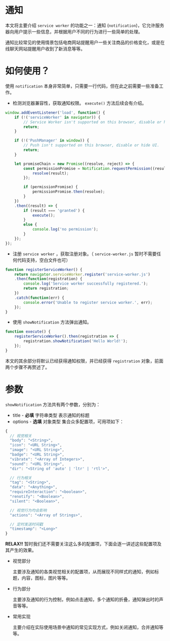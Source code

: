 # 通知

本文将主要介绍 `service worker` 的功能之一：通知 (`notification`)，它允许服务器向用户提示一些信息，并根据用户不同的行为进行一些简单的处理。

通知比较常见的使用情景包括电商网站提醒用户一些关注商品的价格变化，或是在线聊天网站提醒用户收到了新消息等等。

# 如何使用？

使用 `notification` 本身非常简单，只需要一行代码，但在此之前需要一些准备工作。

* 检测浏览器兼容性，获取通知权限。 `execute()` 方法后续会有介绍。

```javascript
window.addEventListener('load', function() {
    if (!('serviceWorker' in navigator)) {
        // Service Worker isn't supported on this browser, disable or hide UI.
        return;
    }

    if (!('PushManager' in window)) {
        // Push isn't supported on this browser, disable or hide UI.
        return;
    }

    let promiseChain = new Promise((resolve, reject) => {
        const permissionPromise = Notification.requestPermission((result) => {
            resolve(result);
        });

        if (permissionPromise) {
            permissionPromise.then(resolve);
        }
    })
    .then((result) => {
        if (result === 'granted') {
            execute();
        }
        else {
            console.log('no permission');
        }
    });
});
```

* 注册 `service worker` ，获取注册对象。（ `service-worker.js` 暂时不需要任何代码支持，空白文件也可）

```javascript
function registerServiceWorker() {
    return navigator.serviceWorker.register('service-worker.js')
    .then(function(registration) {
        console.log('Service worker successfully registered.');
        return registration;
    })
    .catch(function(err) {
        console.error('Unable to register service worker.', err);
    });
}
```

* 使用 `showNotification` 方法弹出通知。

```javascript
function execute() {
    registerServiceWorker().then(registration => {
        registration.showNotification('Hello World!');
    });
}
```

本文的其余部分将默认已经获得通知权限，并已经获得 `registration` 对象，前面两个步骤不再赘述了。

# 参数

`showNotification` 方法共有两个参数，分别为：

* title - __必填__ 字符串类型 表示通知的标题
* options - __选填__ 对象类型 集合众多配置项，可用项如下：

```javascript
{
  // 视觉相关
  "body": "<String>",
  "icon": "<URL String>",
  "image": "<URL String>",
  "badge": "<URL String>",
  "vibrate": "<Array of Integers>",
  "sound": "<URL String>",
  "dir": "<String of 'auto' | 'ltr' | 'rtl'>",

  // 行为相关
  "tag": "<String>",
  "data": "<Anything>",
  "requireInteraction": "<boolean>",
  "renotify": "<Boolean>",
  "silent": "<Boolean>",

  // 视觉行为均会影响
  "actions": "<Array of Strings>",

  // 定时发送时间戳
  "timestamp": "<Long>"
}
```

__RELAX!!__ 暂时我们还不需要关注这么多的配置项，下面会逐一讲述这些配置项及其产生的效果。

* 视觉部分

  主要涉及通知的各类视觉相关的配置项，从而展现不同样式的通知，例如标题，内容，图标，图片等等。

* 行为部分

  主要涉及通知的行为控制，例如点击通知，多个通知的折叠，通知弹出时的声音等等。

* 常用实现

  主要介绍在实际使用场景中通知的常见实现方式，例如关闭通知，合并通知等等。
